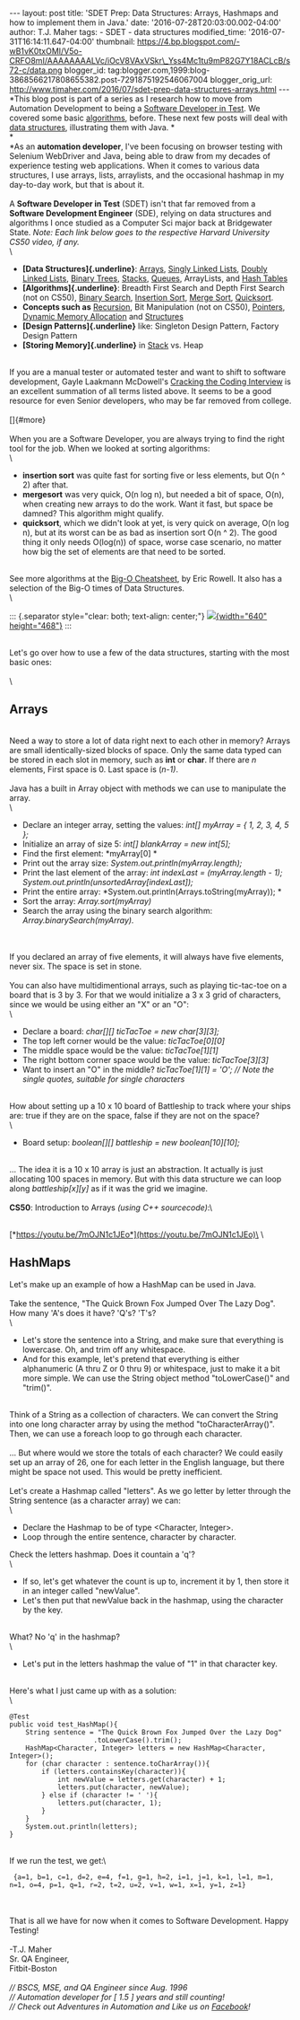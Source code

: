 \-\-- layout: post title: \'SDET Prep: Data Structures: Arrays, Hashmaps
and how to implement them in Java.\' date:
\'2016-07-28T20:03:00.002-04:00\' author: T.J. Maher tags: - SDET - data
structures modified\_time: \'2016-07-31T16:14:11.647-04:00\' thumbnail:
https://4.bp.blogspot.com/-wB1vK0txOMI/V5o-CRFO8mI/AAAAAAAALVc/iOcV8VAxVSkr\_Yss4Mc1tu9mP82G7Y18ACLcB/s72-c/data.png
blogger\_id:
tag:blogger.com,1999:blog-3868566217808655382.post-7291875192546067004
blogger\_orig\_url:
http://www.tjmaher.com/2016/07/sdet-prep-data-structures-arrays.html
\-\-- *This blog post is part of a series as I research how to move from
Automation Development to being a [Software Developer in
Test](http://www.tjmaher.com/search/label/SDET). We covered some basic
[algorithms](http://www.tjmaher.com/search/label/algorithms), before.
These next few posts will deal with [data
structures](http://www.tjmaher.com/search/label/data%20structures),
illustrating them with Java. *\
*\
*As an **automation developer**, I\'ve been focusing on browser testing
with Selenium WebDriver and Java, being able to draw from my decades of
experience testing web applications. When it comes to various data
structures, I use arrays, lists, arraylists, and the occasional hashmap
in my day-to-day work, but that is about it.\
\
A **Software Developer in Test** (SDET) isn\'t that far removed from a
**Software Development Engineer** (SDE), relying on data structures and
algorithms I once studied as a Computer Sci major back at Bridgewater
State. *Note: Each link below goes to the respective Harvard University
CS50 video, if any.*\
\

-   **[Data Structures]{.underline}**:
    [Arrays](https://youtu.be/7EdaoE46BTI), [Singly Linked
    Lists](https://youtu.be/5nsKtQuT6E8), [Doubly Linked
    Lists](https://youtu.be/HmAEzp1taIE), [Binary
    Trees](https://youtu.be/mFptHjTT3l8),
    [Stacks](https://youtu.be/9Tp8wHD66lw),
    [Queues](https://youtu.be/SLOrrO7DlYo), ArrayLists, and [Hash
    Tables](https://youtu.be/h2d9b_nEzoA)
-   **[Algorithms]{.underline}**: Breadth First Search and Depth First
    Search (not on CS50), [Binary Search](https://youtu.be/5xlIPT1FRcA),
    [Insertion Sort](https://youtu.be/DFG-XuyPYUQ), [Merge
    Sort](https://youtu.be/EeQ8pwjQxTM),
    [Quicksort](https://youtu.be/aQiWF4E8flQ). 
-   **Concepts such as** [Recursion](https://youtu.be/VrrnjYgDBEk), Bit
    Manipulation (not on CS50),
    [Pointers](https://youtu.be/yOdd3uYC--A), [Dynamic Memory
    Allocation](https://youtu.be/ywqB3ZTf8OE) and
    [Structures](https://youtu.be/6RLxPdZ59y0) 
-   **[Design Patterns]{.underline}** like: Singleton Design Pattern,
    Factory Design Pattern
-   **[Storing
    Memory]{.underline}** in [Stack](https://youtu.be/beqqGIdabrE) vs.
    Heap

\
If you are a manual tester or automated tester and want to shift to
software development, Gayle Laakmann McDowell\'s [Cracking the Coding
Interview](https://www.amazon.com/Cracking-Coding-Interview-Programming-Questions)
is an excellent summation of all terms listed above. It seems to be a
good resource for even Senior developers, who may be far removed from
college.\
\
[]{#more}\
\
When you are a Software Developer, you are always trying to find the
right tool for the job. When we looked at sorting algorithms:\
\

-   **insertion sort** was quite fast for sorting five or less elements,
    but O(n \^ 2) after that.
-   **mergesort** was very quick, O(n log n), but needed a bit of space,
    O(n), when creating new arrays to do the work. Want it fast, but
    space be damned? This algorithm might qualify.  
-   **quicksort**, which we didn\'t look at yet, is very quick on
    average, O(n log n), but at its worst can be as bad as insertion
    sort O(n \^ 2). The good thing it only needs O(log(n)) of space,
    worse case scenario, no matter how big the set of elements are that
    need to be sorted. 

\
See more algorithms at the [Big-O
Cheatsheet](http://bigocheatsheet.com/), by Eric Rowell. It also has a
selection of the Big-O times of Data Structures.\
\

::: {.separator style="clear: both; text-align: center;"}
[![](https://4.bp.blogspot.com/-wB1vK0txOMI/V5o-CRFO8mI/AAAAAAAALVc/iOcV8VAxVSkr_Yss4Mc1tu9mP82G7Y18ACLcB/s640/data.png){width="640"
height="468"}](https://4.bp.blogspot.com/-wB1vK0txOMI/V5o-CRFO8mI/AAAAAAAALVc/iOcV8VAxVSkr_Yss4Mc1tu9mP82G7Y18ACLcB/s1600/data.png)
:::

\
Let\'s go over how to use a few of the data structures, starting with
the most basic ones:\
\
\

Arrays
------

\
Need a way to store a lot of data right next to each other in memory?
Arrays are small identically-sized blocks of space. Only the same data
typed can be stored in each slot in memory, such as **int** or **char**.
If there are *n* elements, First space is 0. Last space is (*n-1)*.\
\
Java has a built in Array object with methods we can use to manipulate
the array.\
\

-   Declare an integer array, setting the values: *int\[\] myArray = {
    1, 2, 3, 4, 5 };*
-   Initialize an array of size 5: *int\[\] blankArray = new int\[5\];*
-   Find the first element: *myArray\[0\] *
-   Print out the array size: *System.out.println(myArray.length);*
-   Print the last element of the array: *int indexLast =
    (myArray.length - 1);
    System.out.println(unsortedArray\[indexLast\]);*
-   Print the entire array:
    *System.out.println(Arrays.toString(myArray)); *
-   Sort the array: *Array.sort(myArray)*
-   Search the array using the binary search algorithm:
    *Array.binarySearch(myArray).*

\
\
If you declared an array of five elements, it will always have five
elements, never six. The space is set in stone.\
\
You can also have multidimentional arrays, such as playing tic-tac-toe
on a board that is 3 by 3. For that we would initialize a 3 x 3 grid of
characters, since we would be using either an \"X\" or an \"O\":\
\

-   Declare a board: *char\[\]\[\] ticTacToe = new char\[3\]\[3\];*
-   The top left corner would be the value: *ticTacToe\[0\]\[0\]*
-   The middle space would be the value: *ticTacToe\[1\]\[1\]*
-   The right bottom corner space would be the value:
    *ticTacToe\[3\]\[3\]*
-   Want to insert an \"O\" in the middle? *ticTacToe\[1\]\[1\] = \'O\';
    // Note the single quotes, suitable for single characters*

\
How about setting up a 10 x 10 board of Battleship to track where your
ships are: true if they are on the space, false if they are not on the
space?\
\

-   Board setup: *boolean\[\]\[\] battleship = new boolean\[10\]\[10\];*

\
\... The idea it is a 10 x 10 array is just an abstraction. It actually
is just allocating 100 spaces in memory. But with this data structure we
can loop along *battleship\[x\]\[y\]* as if it was the grid we imagine.\
\
**CS50**: Introduction to Arrays *(using C++ sourcecode)*:\

\
[*https://youtu.be/7mOJN1c1JEo*](https://youtu.be/7mOJN1c1JEo)\
\

HashMaps
--------

Let\'s make up an example of how a HashMap can be used in Java.\
\
Take the sentence, \"The Quick Brown Fox Jumped Over The Lazy Dog\". How
many \'A\'s does it have? \'Q\'s? \'T\'s?\
\

-   Let\'s store the sentence into a String, and make sure that
    everything is lowercase. Oh, and trim off any whitespace. 
-   And for this example, let\'s pretend that everything is either
    alphanumeric (A thru Z or 0 thru 9) or whitespace, just to make it a
    bit more simple. We can use the String object method
    \"toLowerCase()\" and \"trim()\".

\
Think of a String as a collection of characters. We can convert the
String into one long character array by using the method
\"toCharacterArray()\". Then, we can use a foreach loop to go through
each character.\
\
\... But where would we store the totals of each character? We could
easily set up an array of 26, one for each letter in the English
language, but there might be space not used. This would be pretty
inefficient.\
\
Let\'s create a Hashmap called \"letters\". As we go letter by letter
through the String sentence (as a character array) we can:\
\

-   Declare the Hashmap to be of type \<Character, Integer\>.
-   Loop through the entire sentence, character by character.

Check the letters hashmap. Does it countain a \'q\'?\
\

-   If so, let\'s get whatever the count is up to, increment it by 1,
    then store it in an integer called \"newValue\".
-   Let\'s then put that newValue back in the hashmap, using the
    character by the key.

\
What? No \'q\' in the hashmap?\
\

-   Let\'s put in the letters hashmap the value of \"1\" in that
    character key.

\
Here\'s what I just came up with as a solution:\
\

``` {.brush: .java}
@Test
public void test_HashMap(){
    String sentence = "The Quick Brown Fox Jumped Over the Lazy Dog"
                     .toLowerCase().trim();
    HashMap<Character, Integer> letters = new HashMap<Character, Integer>();
    for (char character : sentence.toCharArray()){
        if (letters.containsKey(character)){
            int newValue = letters.get(character) + 1;
            letters.put(character, newValue);
        } else if (character != ' '){
            letters.put(character, 1);
        }
    }
    System.out.println(letters);
}
```

\
If we run the test, we get:\

``` {style="background: #f0f0f0; border: 1px dashed #cccccc; color: black; font-family: "arial"; font-size: 12px; height: auto; line-height: 20px; overflow: auto; padding: 0px; text-align: left; width: 99%;"}
 {a=1, b=1, c=1, d=2, e=4, f=1, g=1, h=2, i=1, j=1, k=1, l=1, m=1, n=1, o=4, p=1, q=1, r=2, t=2, u=2, v=1, w=1, x=1, y=1, z=1}  
```

\
\
That is all we have for now when it comes to Software Development. Happy
Testing!\
\
-T.J. Maher\
Sr. QA Engineer,\
Fitbit-Boston\
\
*// BSCS, MSE, and QA Engineer since Aug. 1996\
// Automation developer for \[ 1.5 \] years and still counting!\
// Check out Adventures in Automation and Like us on
[Facebook](https://www.facebook.com/AdventuresInAutomation/)!*
